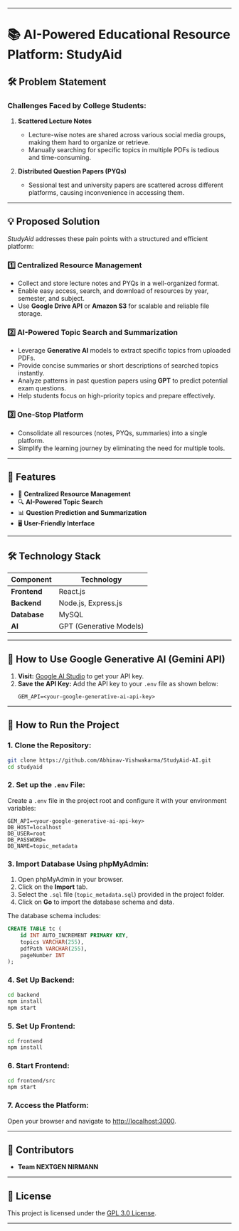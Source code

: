 

---

# 📚 AI-Powered Educational Resource Platform: StudyAid

## 🛠 Problem Statement

### Challenges Faced by College Students:
1. **Scattered Lecture Notes**  
   - Lecture-wise notes are shared across various social media groups, making them hard to organize or retrieve.  
   - Manually searching for specific topics in multiple PDFs is tedious and time-consuming.  

2. **Distributed Question Papers (PYQs)**  
   - Sessional test and university papers are scattered across different platforms, causing inconvenience in accessing them.

---

## 💡 Proposed Solution

*StudyAid* addresses these pain points with a structured and efficient platform:

### 1️⃣ Centralized Resource Management
- Collect and store lecture notes and PYQs in a well-organized format.  
- Enable easy access, search, and download of resources by year, semester, and subject.  
- Use **Google Drive API** or **Amazon S3** for scalable and reliable file storage.

### 2️⃣ AI-Powered Topic Search and Summarization
- Leverage **Generative AI** models to extract specific topics from uploaded PDFs.  
- Provide concise summaries or short descriptions of searched topics instantly.  
- Analyze patterns in past question papers using **GPT** to predict potential exam questions.  
- Help students focus on high-priority topics and prepare effectively.

### 3️⃣ One-Stop Platform
- Consolidate all resources (notes, PYQs, summaries) into a single platform.  
- Simplify the learning journey by eliminating the need for multiple tools.

---

## 🌟 Features

- 📂 **Centralized Resource Management**  
- 🔍 **AI-Powered Topic Search**  
- 📊 **Question Prediction and Summarization**  
- 🖥 **User-Friendly Interface**

---

## 🛠 Technology Stack

| Component          | Technology              |
|---------------------|-------------------------|
| **Frontend**        | React.js               |
| **Backend**         | Node.js, Express.js    |
| **Database**        | MySQL                  |
| **AI**              | GPT (Generative Models)|

---

## 🔑 How to Use Google Generative AI (Gemini API)

1. **Visit:** [Google AI Studio](https://aistudio.google.com/app/apikey) to get your API key.  
2. **Save the API Key:** Add the API key to your `.env` file as shown below:  
   ```env
   GEM_API=<your-google-generative-ai-api-key>
   ```

---

## 🚀 How to Run the Project

### 1. Clone the Repository:
```bash
git clone https://github.com/Abhinav-Vishwakarma/StudyAid-AI.git
cd studyaid
```

### 2. Set up the `.env` File:
Create a `.env` file in the project root and configure it with your environment variables:
```env
GEM_API=<your-google-generative-ai-api-key>
DB_HOST=localhost
DB_USER=root
DB_PASSWORD=
DB_NAME=topic_metadata
```

### 3. Import Database Using phpMyAdmin:
1. Open phpMyAdmin in your browser.  
2. Click on the **Import** tab.  
3. Select the `.sql` file (`topic_metadata.sql`) provided in the project folder.  
4. Click on **Go** to import the database schema and data.  

The database schema includes:  
```sql
CREATE TABLE tc (
    id INT AUTO_INCREMENT PRIMARY KEY,
    topics VARCHAR(255),
    pdfPath VARCHAR(255),
    pageNumber INT
);
```

### 4. Set Up Backend:
```bash
cd backend
npm install
npm start
```

### 5. Set Up Frontend:
```bash
cd frontend
npm install
```

### 6. Start Frontend:
```bash
cd frontend/src
npm start
```

### 7. Access the Platform:
Open your browser and navigate to [http://localhost:3000](http://localhost:3000).

---

## 🙌 Contributors

- **Team NEXTGEN NIRMANN**

---

## 📄 License

This project is licensed under the [GPL 3.0 License](LICENSE).

--- 

